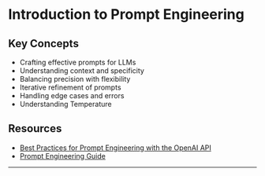 # Introduction to Prompt Engineering

## Key Concepts

- Crafting effective prompts for LLMs
- Understanding context and specificity
- Balancing precision with flexibility
- Iterative refinement of prompts
- Handling edge cases and errors
- Understanding Temperature

## Resources

- [Best Practices for Prompt Engineering with the OpenAI API](https://help.openai.com/en/articles/6654000-best-practices-for-prompt-engineering-with-the-openai-api)
- [Prompt Engineering Guide](https://www.promptingguide.ai/)

--- 